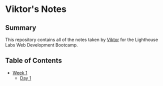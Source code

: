 # Viktor's Notes 

## Summary 

This repository contains all of the notes taken by [Viktor](https://github.com/ViktorB979) for the Lighthouse Labs Web Development Bootcamp.

## Table of Contents
* [Week 1](/Week_1)
    * [Day 1](/Week_1/Day_1)
    